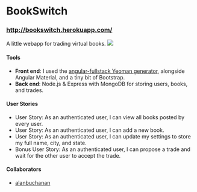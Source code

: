 # BookSwitch
### http://bookswitch.herokuapp.com/
A little webapp for trading virtual books.
![](http://i.imgur.com/4oaDPjj.png)

#### Tools
- **Front end**: I used the [angular-fullstack Yeoman generator](https://github.com/DaftMonk/generator-angular-fullstack), alongside Angular Material, and a tiny bit of Bootstrap.
- **Back end**: Node.js & Express with MongoDB for storing users, books, and trades.

#### User Stories
- User Story: As an authenticated user, I can view all books posted by every user.
- User Story: As an authenticated user, I can add a new book.
- User Story: As an authenticated user, I can update my settings to store my full name, city, and state.
- Bonus User Story: As an authenticated user, I can propose a trade and wait for the other user to accept the trade.
	
#### Collaborators
- [alanbuchanan](https://github.com/alanbuchanan/)

